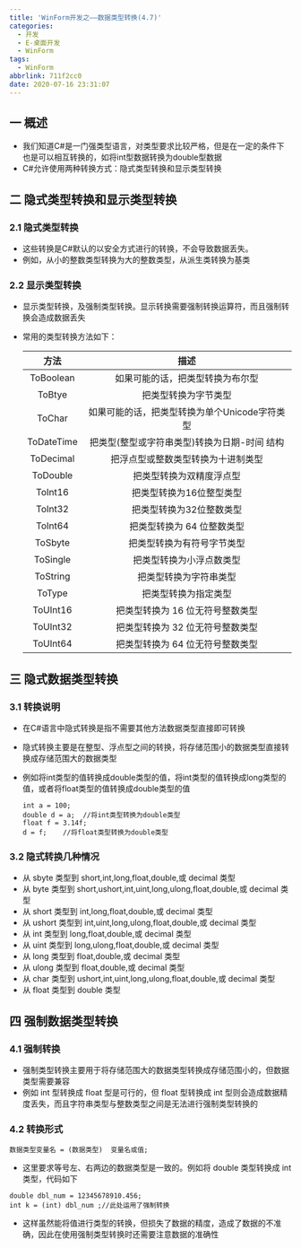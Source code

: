 ```yaml
---
title: 'WinForm开发之——数据类型转换(4.7)'
categories:
  - 开发
  - E-桌面开发
  - WinForm
tags:
  - WinForm
abbrlink: 711f2cc0
date: 2020-07-16 23:31:07
---
```

## 一 概述

* 我们知道C#是一门强类型语言，对类型要求比较严格，但是在一定的条件下也是可以相互转换的，如将int型数据转换为double型数据
* C#允许使用两种转换方式：隐式类型转换和显示类型转换

<!--more-->

## 二 隐式类型转换和显示类型转换

### 2.1 隐式类型转换

* 这些转换是C#默认的以安全方式进行的转换，不会导致数据丢失。
* 例如，从小的整数类型转换为大的整数类型，从派生类转换为基类

### 2.2 显示类型转换

* 显示类型转换，及强制类型转换。显示转换需要强制转换运算符，而且强制转换会造成数据丢失

* 常用的类型转换方法如下：

  |  **方法**  |                   **描述**                    |
  | :--------: | :-------------------------------------------: |
  | ToBoolean  |       如果可能的话，把类型转换为布尔型        |
  |   ToBtye   |             把类型转换为字节类型              |
  |   ToChar   | 如果可能的话，把类型转换为单个Unicode字符类型 |
  | ToDateTime | 把类型(整型或字符串类型)转换为日期-时间 结构  |
  | ToDecimal  |      把浮点型或整数类型转换为十进制类型       |
  |  ToDouble  |           把类型转换为双精度浮点型            |
  |  ToInt16   |           把类型转换为16位整型类型            |
  |  ToInt32   |           把类型转换为32位整数类型            |
  |  ToInt64   |          把类型转换为 64 位整数类型           |
  |  ToSbyte   |          把类型转换为有符号字节类型           |
  |  ToSingle  |           把类型转换为小浮点数类型            |
  |  ToString  |            把类型转换为字符串类型             |
  |   ToType   |             把类型转换为指定类型              |
  |  ToUInt16  |       把类型转换为 16 位无符号整数类型        |
  |  ToUInt32  |       把类型转换为 32 位无符号整数类型        |
  |  ToUInt64  |       把类型转换为 64 位无符号整数类型        |

## 三 隐式数据类型转换
### 3.1 转换说明
* 在C#语言中隐式转换是指不需要其他方法数据类型直接即可转换

* 隐式转换主要是在整型、浮点型之间的转换，将存储范围小的数据类型直接转换成存储范围大的数据类型

* 例如将int类型的值转换成double类型的值，将int类型的值转换成long类型的值，或者将float类型的值转换成double类型的值

  ```
  int a = 100;
  double d = a;  //将int类型转换为double类型
  float f = 3.14f;
  d = f;    //将float类型转换为double类型
  ```

### 3.2 隐式转换几种情况

*  从 sbyte 类型到 short,int,long,float,double,或 decimal 类型 
*  从 byte 类型到 short,ushort,int,uint,long,ulong,float,double,或 decimal 类型 
*  从 short 类型到 int,long,float,double,或 decimal 类型 
*  从 ushort 类型到 int,uint,long,ulong,float,double,或 decimal 类型 
*  从 int 类型到 long,float,double,或 decimal 类型 
*  从 uint 类型到 long,ulong,float,double,或 decimal 类型 
*  从 long 类型到 float,double,或 decimal 类型 
*  从 ulong 类型到 float,double,或 decimal 类型 
*  从 char 类型到 ushort,int,uint,long,ulong,float,double,或 decimal 类型 
*  从 float 类型到 double 类型 

## 四 强制数据类型转换
### 4.1 强制转换
*  强制类型转换主要用于将存储范围大的数据类型转换成存储范围小的，但数据类型需要兼容 
*  例如 int 型转换成 float 型是可行的，但 float 型转换成 int 型则会造成数据精度丢失，而且字符串类型与整数类型之间是无法进行强制类型转换的 

### 4.2 转换形式

```
数据类型变量名 = (数据类型)  变量名或值;
```

*  这里要求等号左、右两边的数据类型是一致的。例如将 double 类型转换成 int 类型，代码如下 

  ```
  double dbl_num = 12345678910.456;
  int k = (int) dbl_num ;//此处运用了强制转换
  ```

*  这样虽然能将值进行类型的转换，但损失了数据的精度，造成了数据的不准确，因此在使用强制类型转换时还需要注意数据的准确性 